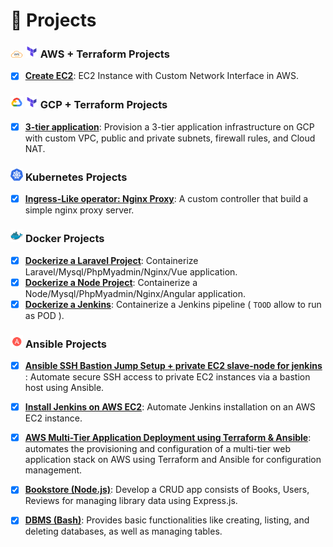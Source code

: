 # 🌟 Projects

### <img src="./images/aws.png" width="20"> <img src="./images/terraform.png" width="20"> **AWS + Terraform Projects**
- [x] **[Create EC2](https://github.com/DanielFarag/terraform-ec2)**: EC2 Instance with Custom Network Interface in AWS.


### <img src="./images/gcp.png" width="20"> <img src="./images/terraform.png" width="20"> **GCP + Terraform Projects**
- [x] **[3-tier application](https://github.com/DanielFarag/terraform-aws-scalable-app-infra-gcp)**: Provision a 3-tier application infrastructure on GCP with custom VPC, public and private subnets, firewall rules, and Cloud NAT.



### <img src="./images/k8s.png" width="20"> **Kubernetes Projects**
- [x]  **[Ingress-Like operator: Nginx Proxy](https://github.com/DanielFarag/k8s-ingress-controller)**: A custom controller that build a simple nginx proxy server.  



### <img src="./images/docker.png" width="20"> **Docker Projects**
- [x]  **[Dockerize a Laravel Project](https://github.com/DanielFarag/dockerize-laravel-demo)**: Containerize Laravel/Mysql/PhpMyadmin/Nginx/Vue application.  
- [x]  **[Dockerize a Node Project](https://github.com/DanielFarag/presentation-demo)**: Containerize a Node/Mysql/PhpMyadmin/Nginx/Angular application.  
- [x]  **[Dockerize a Jenkins](https://github.com/DanielFarag/dockerize-jenkins)**: Containerize a Jenkins pipeline ( `TOOD` allow to run as POD ).  

### <img src="./images/ansible.png" width="20"> **Ansible Projects**
- [x]  **[Ansible SSH Bastion Jump Setup + private EC2 slave-node for jenkins ](https://github.com/DanielFarag/aws-bastion-ssh-setup)**: Automate secure SSH access to private EC2 instances via a bastion host using Ansible.
- [x]  **[Install Jenkins on AWS EC2](https://github.com/DanielFarag/ansible-jenkins-ec2)**: Automate Jenkins installation on an AWS EC2 instance.
- [x]  **[AWS Multi-Tier Application Deployment using Terraform & Ansible](https://github.com/DanielFarag/aws-multi-tier-deploy-ansible-terraform)**: automates the provisioning and configuration of a multi-tier web application stack on AWS using Terraform and Ansible for configuration management.  


- [x]  **[Bookstore (Node.js)](https://github.com/DanielFarag/bookstore)**: Develop a CRUD app consists of Books, Users, Reviews for managing library data using Express.js.
- [x]  **[DBMS (Bash)](https://github.com/DanielFarag/dbms-bash)**: Provides basic functionalities like creating, listing, and deleting databases, as well as managing tables.
